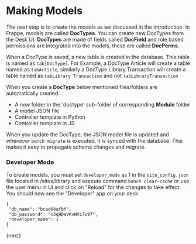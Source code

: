 <!-- base_template: frappe_io/www/frappe/frappe_base.html --><!-- add-breadcrumbs -->
# Making Models

The next step is to create the models as we discussed in the introduction. In Frappe, models are called **DocTypes**. You can create new DocTypes from the Desk UI. **DocTypes** are made of fields called **DocField** and role based permissions are integrated into the models, these are called **DocPerms**.

When a DocType is saved, a new table is created in the database. This table is named as `tab[DocType]`.
For Example, a DocType Article will create a table named as `tabArticle`, similarly a DocType Library Transaction will create a table named as `tabLibrary Transaction` and not `tabLibraryTransaction` 

When you create a **DocType** below mentioned files/folders are automatically created.

* A new folder in the 'doctype' sub-folder of corresponding **Module** folder
* A model JSON file
* Controller template in Python
* Controller template in JS

When you update the DocType, the JSON model file is updated and whenever `bench migrate` is executed, it is synced with the database. This makes it easy to propagate schema changes and migrate.

### Developer Mode

To create models, you must set `developer_mode` as 1 in the `site_config.json` file located in /sites/library and execute command `bench clear-cache` or use the user menu in UI and click on "Reload" for the changes to take effect. You should now see the "Developer" app on your desk

	{
	 "db_name": "bcad64afbf",
	 "db_password": "v3qHDeVKvWVi7s97",
	 "developer_mode": 1
	}

{next}
